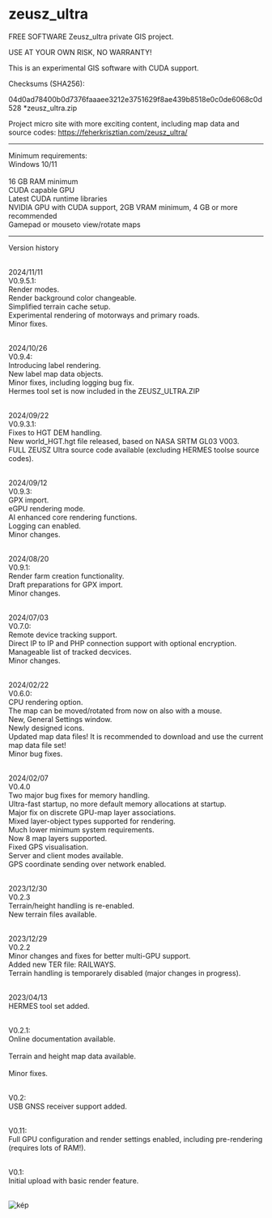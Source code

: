 # zeusz_ultra
FREE SOFTWARE
Zeusz_ultra private GIS project.

USE AT YOUR OWN RISK, NO WARRANTY!

This is an experimental GIS software with CUDA support.

Checksums (SHA256):

04d0ad78400b0d7376faaaee3212e3751629f8ae439b8518e0c0de6068c0d528 *zeusz_ultra.zip

Project micro site with more exciting content, including map data and source codes: https://feherkrisztian.com/zeusz_ultra/
 
--------------------------------

Minimum requirements:
<br>
Windows 10/11<br>
<br>
16 GB RAM minimum<br>
CUDA capable GPU<br>
Latest CUDA runtime libraries<br>
NVIDIA GPU with CUDA support, 2GB VRAM minimum, 4 GB or more recommended<br>
Gamepad or mouseto view/rotate maps<br>

-----------------------------
Version history<BR>
<BR>

2024/11/11<BR>
V0.9.5.1:<BR>
Render modes.<BR>
Render background color changeable.<BR>
Simplified terrain cache setup.<BR>
Experimental rendering of motorways and primary roads.<BR>
Minor fixes.<BR>
<BR>

2024/10/26<BR>
V0.9.4:<BR>
Introducing label rendering.<BR>
New label map data objects.<BR>
Minor fixes, including logging bug fix.<BR>
Hermes tool set is now included in the ZEUSZ_ULTRA.ZIP<BR>
<BR>

2024/09/22<BR>
V0.9.3.1:<BR>
Fixes to HGT DEM handling.<BR>
New world_HGT.hgt file released, based on NASA SRTM GL03 V003.<BR>
FULL ZEUSZ Ultra source code available (excluding HERMES toolse source codes).<BR>
<BR>

2024/09/12<BR>
V0.9.3:<BR>
GPX import.<BR>
eGPU rendering mode.<BR>
AI enhanced core rendering functions.<BR>
Logging can enabled.<BR>
Minor changes.<BR>
<BR>

2024/08/20<BR>
V0.9.1:<BR>
Render farm creation functionality.<BR>
Draft preparations for GPX import.<BR>
Minor changes.<BR>
<BR>


2024/07/03<BR>
V0.7.0:<BR>
Remote device tracking support.<BR>
Direct IP to IP and PHP connection support with optional encryption.<BR>
Manageable list of tracked decvices.<BR>
Minor changes.<BR>
<BR>

2024/02/22<BR>
V0.6.0:<BR>
CPU rendering option.<BR>
The map can be moved/rotated  from now on also with a mouse.<BR>
New, General Settings window.<BR>
Newly designed icons.<BR>
Updated map data files! It is recommended to download and use the current map data file set!<BR>
Minor bug fixes.<BR>
<BR>

2024/02/07<br>
V0.4.0<br>
Two major bug fixes for memory handling.<br>
Ultra-fast startup, no more default memory allocations at startup.<br>
Major fix on discrete GPU-map layer associations.<br>
Mixed layer-object types supported for rendering.<br>
Much lower minimum system requirements.<br>
Now 8 map layers supported.<br>
Fixed GPS visualisation.<br>
Server and client modes available.<br>
GPS coordinate sending over network enabled.<br>
<BR>

2023/12/30<br>
V0.2.3<br>
Terrain/height handling is re-enabled.<BR>
New terrain files available.<BR>
<BR>

2023/12/29<br>
V0.2.2<br>
Minor changes and fixes for better multi-GPU support.<BR>
Added new TER file: RAILWAYS.<BR>
Terrain handling is temporarely disabled (major changes in progress).<BR>
<BR>

2023/04/13<BR>
HERMES tool set added.<BR>
<BR>

V0.2.1:<BR>
Online documentation available.<BR>
<BR>
Terrain and height map data available.<BR>
<BR>
Minor fixes.<BR>
<BR>

V0.2:<BR>
USB GNSS receiver support added.<BR>
<BR>

V0.11:<BR>
Full GPU configuration and render settings enabled, including pre-rendering (requires lots of RAM!).<BR>
<BR>

V0.1:<BR>
Initial upload with basic render feature.<BR>
<BR>

![kép](https://github.com/user-attachments/assets/7482de12-e471-483b-95a1-cb208ab661f1)
